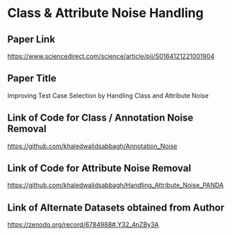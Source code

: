 # Class & Attribute Noise Handling

## Paper Link
https://www.sciencedirect.com/science/article/pii/S0164121221001904

## Paper Title
Improving Test Case Selection by Handling Class and Attribute Noise

## Link of Code for Class / Annotation Noise Removal
https://github.com/khaledwalidsabbagh/Annotation_Noise

## Link of Code for Attribute Noise Removal
https://github.com/khaledwalidsabbagh/Handling_Attribute_Noise_PANDA

## Link of Alternate Datasets obtained from Author
https://zenodo.org/record/6784988#.Y32_4nZBy3A
